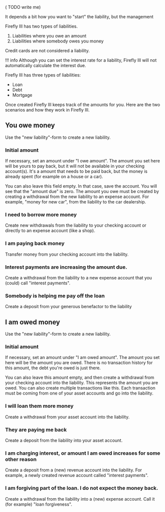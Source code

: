 ( TODO write me)





It depends a bit how you want to "start" the liability, but the management


Firefly III has two types of liabilities.

1. Liabilities where you owe an amount
2. Liabilities where somebody owes you money

Credit cards are not considered a liability.


!!! info
Although you can set the interest rate for a liability, Firefly III will not automatically calculate the interest due.

Firefly III has three types of liabilities:

- Loan
- Debt
- Mortgage

Once created Firefly III keeps track of the amounts for you. Here are the two scenarios and how they work in Firefly III.

## You owe money

Use the "new liability"-form to create a new liability.

### Initial amount

If necessary, set an amount under "I owe amount". The amount you set here will be yours to pay back, but it will not be available in your checking account(s). It's a amount that needs to be paid back, but the money is already spent (for example on a house or a car).

You can also leave this field empty. In that case, save the account. You will see that the "amount due" is zero. The amount you owe must be created by creating a withdrawal from the new liability to an expense account. For example, "money for new car", from the liability to the car dealership.

### I need to borrow more money

Create new withdrawals from the liability to your checking account or directly to an expense account (like a shop).

### I am paying back money

Transfer money from your checking account into the liability.

### Interest payments are increasing the amount due.

Create a withdrawal from the liability to a new expense account that you (could) call "interest payments".

### Somebody is helping me pay off the loan

Create a deposit from your generous benefactor to the liability

## I am owed money

Use the "new liability"-form to create a new liability.

### Initial amount

If necessary, set an amount under "I am owed amount". The amount you set here will be the amount you are owed. There is no transaction history for this amount, the debt you're owed is just there.

You can also leave this amount empty, and then create a withdrawal from your checking account into the liability. This represents the amount you are owed. You can also create multiple transactions like this. Each transaction must be coming from one of your asset accounts and go into the liability.

### I will loan them more money

Create a withdrawal from your asset account into the liability.

### They are paying me back

Create a deposit from the liability into your asset account.

### I am charging interest, or amount I am owed increases for some other reason

Create a deposit from a (new) revenue account into the liability. For example, a newly created revenue account called "interest payments".

### I am forgiving part of the loan. I do not expect the money back.

Create a withdrawal from the liability into a (new) expense account. Call it (for example) "loan forgiveness".
